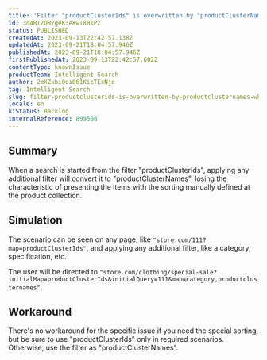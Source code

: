 ```yaml
---
title: 'Filter "productClusterIds" is overwritten by "productClusterNames" while applying additional filters'
id: 3d4BIZQBZgeK3eKwT8B1PZ
status: PUBLISHED
createdAt: 2023-09-13T22:42:57.138Z
updatedAt: 2023-09-21T18:04:57.946Z
publishedAt: 2023-09-21T18:04:57.946Z
firstPublishedAt: 2023-09-13T22:42:57.682Z
contentType: knownIssue
productTeam: Intelligent Search
author: 2mXZkbi0oi061KicTExNjo
tag: Intelligent Search
slug: filter-productclusterids-is-overwritten-by-productclusternames-while-applying-additional-filters
locale: en
kiStatus: Backlog
internalReference: 899508
---
```


## Summary


When a search is started from the filter "productClusterIds", applying any additional filter will convert it to "productClusterNames", losing the characteristic of presenting the items with the sorting manually defined at the product collection.


##

## Simulation


The scenario can be seen on any page, like `"store.com/111?map=productClusterIds"`, and applying any additional filter, like a category, specification, etc.

The user will be directed to `"store.com/clothing/special-sale?initialMap=productClusterIds&initialQuery=111&map=category,productclusternames"`.


##

## Workaround


There's no workaround for the specific issue if you need the special sorting, but be sure to use "productClusterIds" only in required scenarios. Otherwise, use the filter as "productClusterNames".




